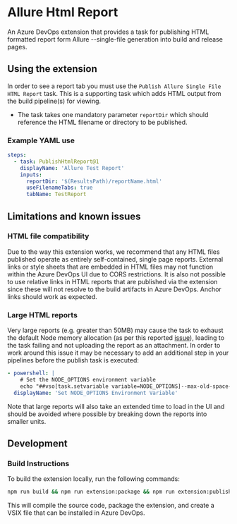 # Allure Html Report 

An Azure DevOps extension that provides a task for publishing HTML formatted report form Allure --single-file generation into build and release pages.

## Using the extension

In order to see a report tab you must use the  `Publish Allure Single File HTML Report` task. This is a supporting task which adds HTML output from the build pipeline(s) for viewing.

- The task takes one mandatory parameter `reportDir` which should reference the HTML filename or directory to be published.

### Example YAML use

```YAML
steps:
  - task: PublishHtmlReport@1
    displayName: 'Allure Test Report'
    inputs:
      reportDir: '$(ResultsPath)/reportName.html'
      useFilenameTabs: true
      tabName: TestReport
```

## Limitations and known issues

### HTML file compatibility

Due to the way this extension works, we recommend that any HTML files published operate as entirely self-contained, single page reports. External links or style sheets that are embedded in HTML files may not function within the Azure DevOps UI due to CORS restrictions. It is also not possible to use relative links in HTML reports that are published via the extension since these will not resolve to the build artifacts in Azure DevOps. Anchor links should work as expected.

### Large HTML reports

Very large reports (e.g. greater than 50MB) may cause the task to exhaust the default Node memory allocation (as per this reported [issue](https://github.com/blakyaks/azure-pipeline-html-reports/issues/13)), leading to the task failing and not uploading the report as an attachment. In order to work around this issue it may be necessary to add an additional step in your pipelines before the publish task is executed:

```yaml
- powershell: |
    # Set the NODE_OPTIONS environment variable
    echo "##vso[task.setvariable variable=NODE_OPTIONS]--max-old-space-size=8192"
  displayName: 'Set NODE_OPTIONS Environment Variable'
```

Note that large reports will also take an extended time to load in the UI and should be avoided where possible by breaking down the reports into smaller units.

## Development

### Build Instructions

To build the extension locally, run the following commands:

```bash
npm run build && npm run extension:package && npm run extension:publish
```

This will compile the source code, package the extension, and create a VSIX file that can be installed in Azure DevOps.

